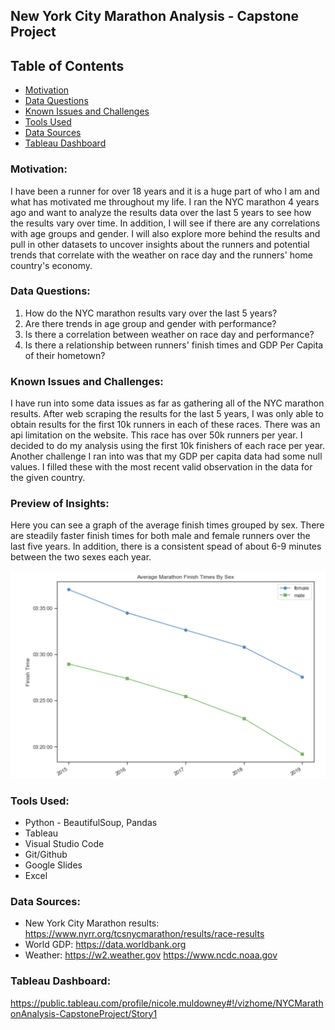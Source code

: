 ## New York City Marathon Analysis - Capstone Project

## Table of Contents
* [Motivation](#Motivation)
* [Data Questions](#Data-Questions)
* [Known Issues and Challenges](#Known-Issues-and-Challenges)
* [Tools Used](#Tools-Used)
* [Data Sources](#Data-Sources)
* [Tableau Dashboard](#Tableau-Dashboard)


### Motivation:

I have been a runner for over 18 years  and it is a huge part of who I am and what has motivated me throughout my life. I ran the NYC marathon 4 years ago and want to analyze the results data over the last 5 years to see how the results vary over time. In addition, I will see if  there are any correlations with age groups and gender. I will also explore more behind the results and pull in other datasets to uncover insights about the runners and potential trends that correlate with the weather on race day and the runners' home country's economy.


### Data Questions:

1. How do the NYC marathon results vary over the last 5 years?
2. Are there trends in age group and gender with performance?
3. Is there a correlation between weather on race day and performance?
4. Is there a relationship between runners' finish times and GDP Per Capita of their hometown?



### Known Issues and Challenges:

I have run into some data issues as far as gathering all of the NYC marathon results. After web scraping the results for the last 5 years, I was only able to obtain results for the first 10k runners in each of these races. There was an api limitation on the website. This race has over 50k runners per year. I decided to do my analysis using the first 10k finishers of each race per year.
Another challenge I ran into was that my GDP per capita data had some null values. I filled these with the most recent valid observation in the data for the given country.


### Preview of Insights:

Here you can see a graph of the average finish times grouped by sex. There are steadily faster finish times for both male and female runners over the last five years. In addition, there is a consistent spead of about 6-9 minutes between the two sexes each year. 

![Average Finish Time By Sex](/maps/avg_time_by_sex.png)


### Tools Used: 

* Python - BeautifulSoup, Pandas
* Tableau
* Visual Studio Code
* Git/Github
* Google Slides
* Excel



### Data Sources:

  - New York City Marathon results:  https://www.nyrr.org/tcsnycmarathon/results/race-results
  - World GDP: https://data.worldbank.org
  - Weather: https://w2.weather.gov
	     https://www.ncdc.noaa.gov



### Tableau Dashboard:
  https://public.tableau.com/profile/nicole.muldowney#!/vizhome/NYCMarathonAnalysis-CapstoneProject/Story1
